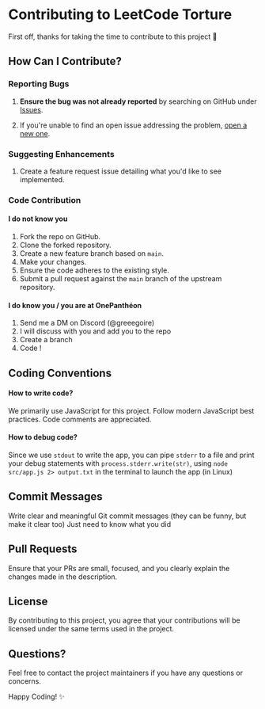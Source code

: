 # Contributing to LeetCode Torture

First off, thanks for taking the time to contribute to this project 🥳

## How Can I Contribute?

### Reporting Bugs

1. **Ensure the bug was not already reported** by searching on GitHub under [Issues](https://github.com/gregoire-badiche/phonograph/issues).

2. If you're unable to find an open issue addressing the problem, [open a new one](https://github.com/gregoire-badiche/phonograph/issues/new).

### Suggesting Enhancements

1. Create a feature request issue detailing what you'd like to see implemented.

### Code Contribution

#### I do not know you

1. Fork the repo on GitHub.
2. Clone the forked repository.
3. Create a new feature branch based on `main`.
4. Make your changes.
5. Ensure the code adheres to the existing style.
6. Submit a pull request against the `main` branch of the upstream repository.

#### I do know you / you are at OnePanthéon

1. Send me a DM on Discord (@greeegoire)
2. I will discuss with you and add you to the repo
3. Create a branch
4. Code !

## Coding Conventions

#### How to write code?

We primarily use JavaScript for this project.
Follow modern JavaScript best practices.
Code comments are appreciated.

#### How to debug code?

Since we use `stdout` to write the app, you can pipe `stderr` to a file and print your debug statements with `process.stderr.write(str)`, using `node src/app.js 2> output.txt` in the terminal to launch the app (in Linux)

## Commit Messages

Write clear and meaningful Git commit messages (they can be funny, but make it clear too)
Just need to know what you did

## Pull Requests

Ensure that your PRs are small, focused, and you clearly explain the changes made in the description.

## License

By contributing to this project, you agree that your contributions will be licensed under the same terms used in the project.

## Questions?

Feel free to contact the project maintainers if you have any questions or concerns.

Happy Coding! ✨
